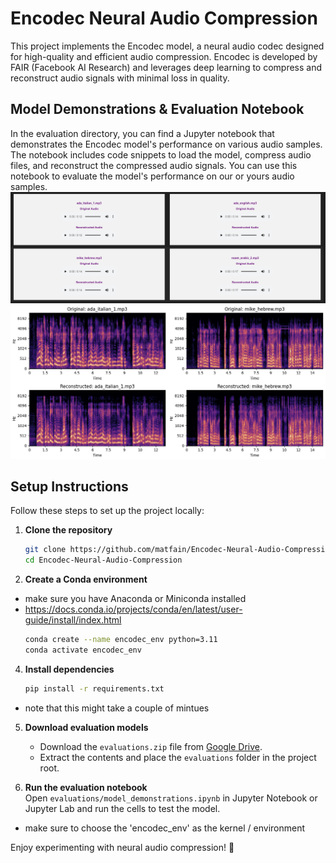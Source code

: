 # Encodec Neural Audio Compression

This project implements the Encodec model, a neural audio codec designed for high-quality and efficient audio compression. Encodec is developed by FAIR (Facebook AI Research) and leverages deep learning to compress and reconstruct audio signals with minimal loss in quality.

## Model Demonstrations & Evaluation Notebook
In the evaluation directory, you can find a Jupyter notebook that demonstrates the Encodec model's performance on various audio samples. The notebook includes code snippets to load the model, compress audio files, and reconstruct the compressed audio signals. You can use this notebook to evaluate the model's performance on our or yours audio samples.
![img.png](img.png)
![img_1.png](img_1.png)

## Setup Instructions

Follow these steps to set up the project locally:

1. **Clone the repository**
   ```sh
   git clone https://github.com/matfain/Encodec-Neural-Audio-Compression.git
   cd Encodec-Neural-Audio-Compression
   ```

2. **Create a Conda environment**
* make sure you have Anaconda or Miniconda installed
* https://docs.conda.io/projects/conda/en/latest/user-guide/install/index.html
   ```sh
   conda create --name encodec_env python=3.11
   conda activate encodec_env
   ```

4. **Install dependencies**
   ```sh
   pip install -r requirements.txt
   ```
*   note that this might take a couple of mintues

5. **Download evaluation models**
    - Download the `evaluations.zip` file from [Google Drive](https://drive.google.com/file/d/1mr8Id_1uOwbTABbKJAsBjI-OFLmibyjW/view?usp=sharing).
    - Extract the contents and place the `evaluations` folder in the project root.

6. **Run the evaluation notebook**  
   Open `evaluations/model_demonstrations.ipynb` in Jupyter Notebook or Jupyter Lab and run the cells to test the model.
* make sure to choose the 'encodec_env' as the kernel / environment 

Enjoy experimenting with neural audio compression! 🚀
